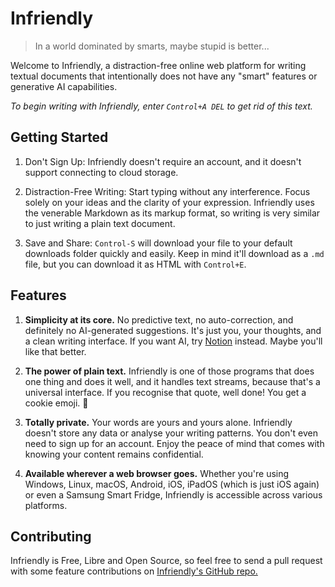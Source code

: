 # Infriendly

> In a world dominated by smarts, maybe stupid is better...

Welcome to Infriendly, a distraction-free online web platform for writing textual documents that intentionally does not have any "smart" features or generative AI capabilities.

*To begin writing with Infriendly, enter `Control+A DEL` to get rid of this text.*

## Getting Started

1. Don't Sign Up: Infriendly doesn't require an account, and it doesn't support connecting to cloud storage.

2. Distraction-Free Writing: Start typing without any interference. Focus solely on your ideas and the clarity of your expression. Infriendly uses the venerable Markdown as its markup format, so writing is very similar to just writing a plain text document.

4. Save and Share: `Control-S` will download your file to your default downloads folder quickly and easily. Keep in mind it'll download as a `.md` file, but you can download it as HTML with `Control+E`.

## Features

1. **Simplicity at its core.** No predictive text, no auto-correction, and definitely no AI-generated suggestions. It's just you, your thoughts, and a clean writing interface. If you want AI, try [Notion](https://www.notion.so/) instead. Maybe you'll like that better.

2. **The power of plain text.** Infriendly is one of those programs that does one thing and does it well, and it handles text streams, because that's a universal interface. If you recognise that quote, well done! You get a cookie emoji. 🍪

3. **Totally private.** Your words are yours and yours alone. Infriendly doesn't store any data or analyse your writing patterns. You don't even need to sign up for an account. Enjoy the peace of mind that comes with knowing your content remains confidential.

4. **Available wherever a web browser goes.** Whether you're using Windows, Linux, macOS, Android, iOS, iPadOS (which is just iOS again) or even a Samsung Smart Fridge, Infriendly is accessible across various platforms.

## Contributing

Infriendly is Free, Libre and Open Source, so feel free to send a pull request with some feature contributions on [Infriendly's GitHub repo.](https://github.com/That1M8Head/infriendly)
